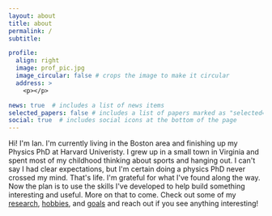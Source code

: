 ```yaml
---
layout: about
title: about
permalink: /
subtitle: 

profile:
  align: right
  image: prof_pic.jpg
  image_circular: false # crops the image to make it circular
  address: >
    <p></p>

news: true  # includes a list of news items
selected_papers: false # includes a list of papers marked as "selected={true}"
social: true  # includes social icons at the bottom of the page
---
```


Hi! I'm Ian. I'm currently living in the Boston area and finishing up my Physics PhD at Harvard Univeristy.
I grew up in a small town in Virginia and spent most of my childhood thinking about sports and hanging out. I can't say I had clear expectations, but I'm certain doing a physics PhD never crossed my mind. That's life. I'm grateful for what I've found along the way. Now the plan is to use the skills I've developed to help build something interesting and useful. More on that to come. Check out some of my [research](/research/), [hobbies](/hobbies/),
and [goals](/dreams/) and reach out if you see anything interesting!
